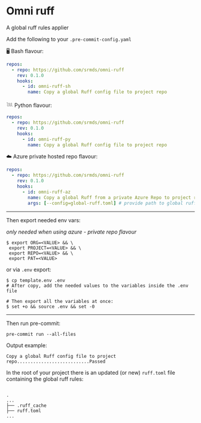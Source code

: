 # Omni ruff

A global ruff rules applier

Add the following to your `.pre-commit-config.yaml`

🖥️ Bash flavour:

```yaml
repos:
  - repo: https://github.com/srmds/omni-ruff
    rev: 0.1.0
    hooks:
      - id: omni-ruff-sh
        name: Copy a global Ruff config file to project repo
```

𓆙 Python flavour:

```yaml
repos:
  - repo: https://github.com/srmds/omni-ruff
    rev: 0.1.0
    hooks:
      - id: omni-ruff-py
        name: Copy a global Ruff config file to project repo
```

☁️ Azure private hosted repo flavour:

```yaml
repos:
  - repo: https://github.com/srmds/omni-ruff
    rev: 0.1.0
    hooks:
      - id: omni-ruff-az
        name: Copy a global Ruff from a private Azure Repo to project repo
        args: [--config=global-ruff.toml] # provide path to global ruff config file in source repo
```

---

Then export needed env vars:

_only needed when using azure - private repo flavour_

```shell
$ export ORG=<VALUE> && \
 export PROJECT=<VALUE> && \
 export REPO=<VALUE> && \
 export PAT=<VALUE> 
```

or via `.env` export:

```shell
$ cp template.env .env
# After copy, add the needed values to the variables inside the .env file

# Then export all the variables at once:
$ set +o && source .env && set -0
```

---

Then run pre-commit:

```shell
pre-commit run --all-files
```

Output example:

```shell
Copy a global Ruff config file to project repo...........................Passed
```

In the root of your project there is an updated (or new) `ruff.toml` file containing the global ruff rules:

```shell

.
...
├── .ruff_cache
├── ruff.toml
...
```
